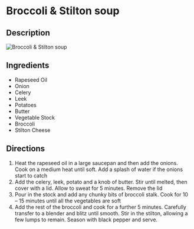 # Broccoli & Stilton soup

## Description
![Broccoli & Stilton soup](https://www.themealdb.com/images/media/meals/tvvxpv1511191952.jpg "Broccoli & Stilton soup")

## Ingredients
- Rapeseed Oil
- Onion
- Celery
- Leek
- Potatoes
- Butter
- Vegetable Stock
- Broccoli
- Stilton Cheese

## Directions
1. Heat the rapeseed oil in a large saucepan and then add the onions. Cook on a medium heat until soft. Add a splash of water if the onions start to catch
2. Add the celery, leek, potato and a knob of butter. Stir until melted, then cover with a lid. Allow to sweat for 5 minutes. Remove the lid
3. Pour in the stock and add any chunky bits of broccoli stalk. Cook for 10 – 15 minutes until all the vegetables are soft
4. Add the rest of the broccoli and cook for a further 5 minutes. Carefully transfer to a blender and blitz until smooth. Stir in the stilton, allowing a few lumps to remain. Season with black pepper and serve.
